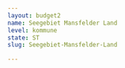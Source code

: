 ```yaml
---
layout: budget2
name: Seegebiet Mansfelder Land
level: kommune
state: ST
slug: Seegebiet-Mansfelder-Land

---
```



